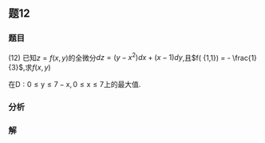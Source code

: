 ## 题12
### 题目
(12) 已知$z = f( {x, y})$的全微分${dz} = ( {y - {x}^{2}}) {dx} + ( {x - 1}) {dy}$,且$f( {1,1})  =  - \frac{1}{3}$,求$f( {x, y})$

在$\mathrm{D} : 0 \leq  \mathrm{y} \leq  7 - \mathrm{x},0 \leq  \mathrm{x} \leq  7$上的最大值.
### 分析

### 解